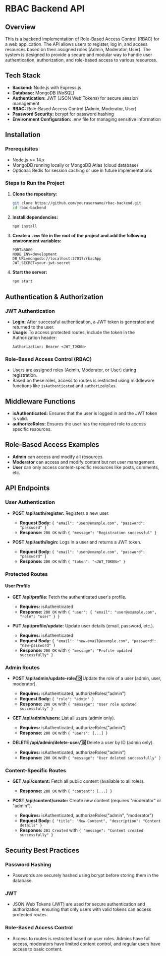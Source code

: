 # RBAC Backend API

## Overview
This is a backend implementation of Role-Based Access Control (RBAC) for a web application. The API allows users to register, log in, and access resources based on their assigned roles (Admin, Moderator, User). The system is designed to provide a secure and modular way to handle user authentication, authorization, and role-based access to various resources.

## Tech Stack
- **Backend:** Node.js with Express.js
- **Database:** MongoDB (NoSQL)
- **Authentication:** JWT (JSON Web Tokens) for secure session management
- **RBAC:** Role-Based Access Control (Admin, Moderator, User)
- **Password Security:** bcrypt for password hashing
- **Environment Configuration:** .env file for managing sensitive information

## Installation

### Prerequisites
- Node.js >= 14.x
- MongoDB running locally or MongoDB Atlas (cloud database)
- Optional: Redis for session caching or use in future implementations

### Steps to Run the Project

1. **Clone the repository:**
    ```bash
    git clone https://github.com/yourusername/rbac-backend.git
    cd rbac-backend
    ```

2. **Install dependencies:**
    ```bash
    npm install
    ```

3. **Create a `.env` file in the root of the project and add the following environment variables:**
    ```plaintext
    PORT=8000
    NODE_ENV=development
    DB_URL=mongodb://localhost:27017/rbacApp
    JWT_SECRET=your-jwt-secret
    ```

4. **Start the server:**
    ```bash
    npm start
    ```

## Authentication & Authorization

### JWT Authentication
- **Login:** After successful authentication, a JWT token is generated and returned to the user.
- **Usage:** To access protected routes, include the token in the Authorization header:
    ```plaintext
    Authorization: Bearer <JWT_TOKEN>
    ```

### Role-Based Access Control (RBAC)
- Users are assigned roles (Admin, Moderator, or User) during registration.
- Based on these roles, access to routes is restricted using middleware functions like `isAuthenticated` and `authorizeRoles`.

## Middleware Functions

- **isAuthenticated:** Ensures that the user is logged in and the JWT token is valid.
- **authorizeRoles:** Ensures the user has the required role to access specific resources.

## Role-Based Access Examples

- **Admin** can access and modify all resources.
- **Moderator** can access and modify content but not user management.
- **User** can only access content-specific resources like posts, comments, etc.

## API Endpoints

### User Authentication

- **POST /api/auth/register:** Registers a new user.
    - **Request Body:** `{ "email": "user@example.com", "password": "password" }`
    - **Response:** `200 OK` with `{ "message": "Registration successful" }`

- **POST /api/auth/login:** Logs in a user and returns a JWT token.
    - **Request Body:** `{ "email": "user@example.com", "password": "password" }`
    - **Response:** `200 OK` with `{ "token": "<JWT_TOKEN>" }`

### Protected Routes

#### User Profile

- **GET /api/profile:** Fetch the authenticated user's profile.
    - **Requires:** isAuthenticated
    - **Response:** `200 OK` with `{ "user": { "email": "user@example.com", "role": "user" } }`

- **PUT /api/profile/update:** Update user details (email, password, etc.).
    - **Requires:** isAuthenticated
    - **Request Body:** `{ "email": "new-email@example.com", "password": "new-password" }`
    - **Response:** `200 OK` with `{ "message": "Profile updated successfully" }`

### Admin Routes

- **POST /api/admin/update-role/:id:** Update the role of a user (admin, user, moderator).
    - **Requires:** isAuthenticated, authorizeRoles("admin")
    - **Request Body:** `{ "role": "admin" }`
    - **Response:** `200 OK` with `{ "message": "User role updated successfully" }`

- **GET /api/admin/users:** List all users (admin only).
    - **Requires:** isAuthenticated, authorizeRoles("admin")
    - **Response:** `200 OK` with `{ "users": [...] }`

- **DELETE /api/admin/delete-user/:id:** Delete a user by ID (admin only).
    - **Requires:** isAuthenticated, authorizeRoles("admin")
    - **Response:** `200 OK` with `{ "message": "User deleted successfully" }`

### Content-Specific Routes

- **GET /api/content:** Fetch all public content (available to all roles).
    - **Response:** `200 OK` with `{ "content": [...] }`

- **POST /api/content/create:** Create new content (requires "moderator" or "admin").
    - **Requires:** isAuthenticated, authorizeRoles("admin", "moderator")
    - **Request Body:** `{ "title": "New Content", "description": "Content details" }`
    - **Response:** `201 Created` with `{ "message": "Content created successfully" }`

## Security Best Practices

### Password Hashing
- Passwords are securely hashed using bcrypt before storing them in the database.

### JWT
- JSON Web Tokens (JWT) are used for secure authentication and authorization, ensuring that only users with valid tokens can access protected routes.

### Role-Based Access Control
- Access to routes is restricted based on user roles. Admins have full access, moderators have limited content control, and regular users have access to basic content.
